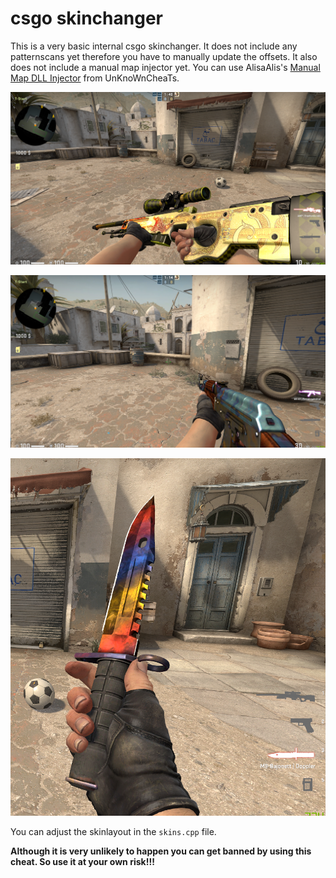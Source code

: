 # csgo skinchanger
This is a very basic internal csgo skinchanger. It does not include any patternscans yet therefore you have to manually update the offsets. It also does not include a manual map injector yet. You can use AlisaAlis's [Manual Map DLL Injector](https://www.unknowncheats.me/forum/general-programming-and-reversing/209939-alisaalis-manual-map-dll-injector-x86-x64.html) from UnKnoWnCheaTs.


![Preview](https://github.com/TheMoerp/csgo_skinchanger/blob/main/images/awp.png)

![Preview](https://github.com/TheMoerp/csgo_skinchanger/blob/main/images/ak47.png)

![Preview](https://github.com/TheMoerp/csgo_skinchanger/blob/main/images/knife.png)

You can adjust the skinlayout in the `skins.cpp` file.

**Although it is very unlikely to happen you can get banned by using this cheat. So use it at your own risk!!!**
